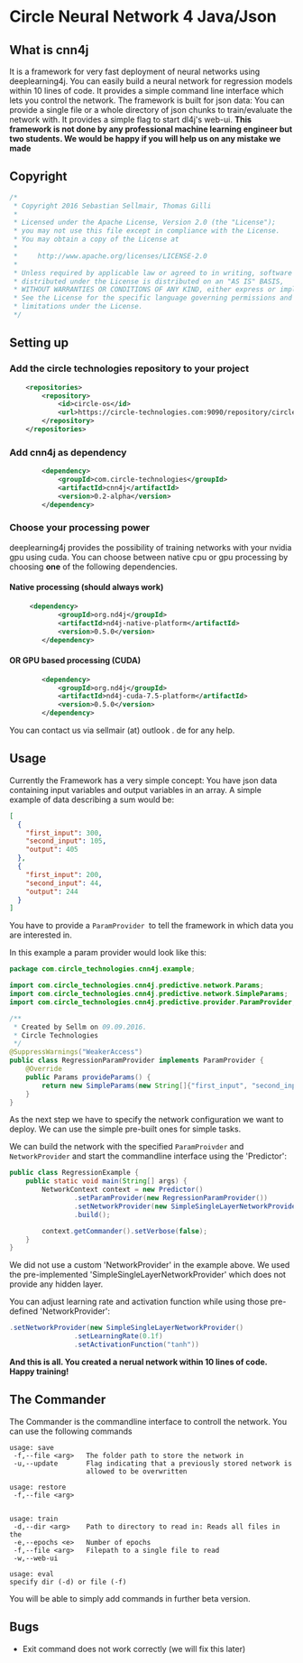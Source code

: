 # Circle Neural Network 4 Java/Json
## What is **cnn4j**
It is a framework for very fast deployment of neural networks using deeplearning4j. You can easily build a neural network for regression models within 10 lines of code. It provides a simple command line interface which lets you control the network. The framework is built for json data: You can provide a single file or a whole directory of json chunks to train/evaluate the network with. It provides a simple flag to start dl4j's web-ui. 
**This framework is not done by any professional machine learning engineer but two students. We would be happy if you will help us on any mistake we made**

## Copyright

```java
/*
 * Copyright 2016 Sebastian Sellmair, Thomas Gilli
 *
 * Licensed under the Apache License, Version 2.0 (the "License");
 * you may not use this file except in compliance with the License.
 * You may obtain a copy of the License at
 *
 *     http://www.apache.org/licenses/LICENSE-2.0
 *
 * Unless required by applicable law or agreed to in writing, software
 * distributed under the License is distributed on an "AS IS" BASIS,
 * WITHOUT WARRANTIES OR CONDITIONS OF ANY KIND, either express or implied.
 * See the License for the specific language governing permissions and
 * limitations under the License.
 */

```

## Setting up
### Add the circle technologies repository to your project
```xml
    <repositories>
        <repository>
            <id>circle-os</id>
            <url>https://circle-technologies.com:9090/repository/circle-os/</url>
        </repository>
    </repositories>
``` 

### Add cnn4j as dependency 
```xml
        <dependency>
            <groupId>com.circle-technologies</groupId>
            <artifactId>cnn4j</artifactId>
            <version>0.2-alpha</version>
        </dependency>
```

### Choose your processing power
deeplearning4j provides the possibility of training networks with your nvidia gpu using cuda. You can choose between native cpu or gpu processing by choosing **one** of the following dependencies. 

#### Native processing (should always work)

```xml
     <dependency>
            <groupId>org.nd4j</groupId>
            <artifactId>nd4j-native-platform</artifactId>
            <version>0.5.0</version>
        </dependency>
```

#### OR GPU based processing (CUDA)

```xml
        <dependency>
            <groupId>org.nd4j</groupId>
            <artifactId>nd4j-cuda-7.5-platform</artifactId>
            <version>0.5.0</version>
        </dependency>
```
You can contact us via sellmair (at) outlook . de for any help. 

## Usage
Currently the Framework has a very simple concept: You have json data containing input variables and output variables in an array. A simple example of data describing a sum would be:

```json
[
  {
    "first_input": 300,
    "second_input": 105,
    "output": 405
  },
  {
    "first_input": 200,
    "second_input": 44,
    "output": 244
  }
]
```


You have to provide a `ParamProvider `to tell the framework in which data you are interested in.

In this example a param provider would look like this:

```java
package com.circle_technologies.cnn4j.example;

import com.circle_technologies.cnn4j.predictive.network.Params;
import com.circle_technologies.cnn4j.predictive.network.SimpleParams;
import com.circle_technologies.cnn4j.predictive.provider.ParamProvider;

/**
 * Created by Sellm on 09.09.2016.
 * Circle Technologies
 */
@SuppressWarnings("WeakerAccess")
public class RegressionParamProvider implements ParamProvider {
    @Override
    public Params provideParams() {
        return new SimpleParams(new String[]{"first_input", "second_input"}, new String[]{"output"});
    }
}

```


As the next step we have to specify the network configuration we want to deploy. We can use the simple pre-built ones for simple tasks.

We can build the network with the specified `ParamProivder` and `NetworkProvider` and start the commandline interface using the 'Predictor': 

```java 
public class RegressionExample {
    public static void main(String[] args) {
        NetworkContext context = new Predictor()
                .setParamProvider(new RegressionParamProvider())
                .setNetworkProvider(new SimpleSingleLayerNetworkProvider())
                .build();

        context.getCommander().setVerbose(false);
    }
}
```

We did not use a custom 'NetworkProvider' in the example above. We used the pre-implemented 'SimpleSingleLayerNetworkProvider' which does not provide any hidden layer. 

You can adjust learning rate and activation function while using those pre-defined 'NetworkProvider':

```java
.setNetworkProvider(new SimpleSingleLayerNetworkProvider()
                .setLearningRate(0.1f)
                .setActivationFunction("tanh"))
```

**And this is all. You created a nerual network within 10 lines of code. Happy training!**

## The Commander
The Commander is the commandline interface to controll the network. You can use the following commands
```
usage: save
 -f,--file <arg>   The folder path to store the network in
 -u,--update       Flag indicating that a previously stored network is
                   allowed to be overwritten

usage: restore
 -f,--file <arg>


usage: train
 -d,--dir <arg>    Path to directory to read in: Reads all files in the
 -e,--epochs <e>   Number of epochs
 -f,--file <arg>   Filepath to a single file to read
 -w,--web-ui
	
usage: eval
specify dir (-d) or file (-f)

```

You will be able to simply add commands in further beta version.

## Bugs
* Exit command does not work correctly (we will fix this later)
